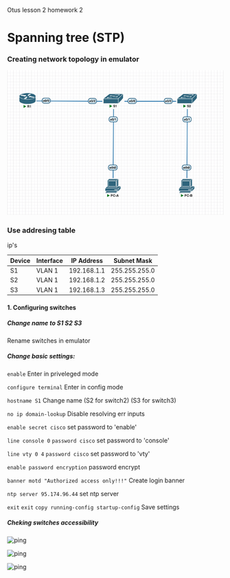  Otus lesson 2 homework 2

# Spanning tree (STP)
  

### Creating network topology in emulator

![Network topology](/homework_VLAN/Topology.png)

### Use addresing table

 ip's

 |  Device  |  Interface  |  IP Address  |  Subnet Mask  
|----------|------------------|--------------|---------------
|S1          |VLAN 1     |192.168.1.1   |255.255.255.0  
|S2          |VLAN 1     |192.168.1.2   |255.255.255.0  
|S3          |VLAN 1     |192.168.1.3   |255.255.255.0           


#### 1. Configuring switches

##### Change name to S1 S2 S3

Rename switches in emulator


##### Change basic settings: 


```enable```  Enter in priveleged mode

```configure terminal```  Enter in config mode

```hostname S1``` Change name (S2 for switch2) (S3 for switch3) 

```no ip domain-lookup``` Disable resolving err inputs

```enable secret cisco```  set password to 'enable'

```line console 0``` ```password cisco``` set password to 'console'

```line vty 0 4``` ```password cisco``` set password to 'vty'

```enable password encryption``` password encrypt

```banner motd "Authorized access only!!!"``` Create login banner

```ntp server 95.174.96.44``` set ntp server

```exit``` ```exit``` ```copy running-config startup-config``` Save settings
 
#####  Cheking switches accessibility

![ping](/homework_STP/pingfromS1.png)

![ping](/homework_STP/pingfromS2.png)

![ping](/homework_STP/pingfromS3.png)